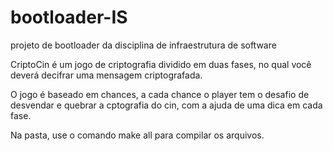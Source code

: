 # bootloader-IS
projeto de bootloader da disciplina de infraestrutura de software

CriptoCin é um jogo de criptografia dividido em duas fases, no qual você deverá decifrar uma mensagem criptografada.

O jogo é baseado em chances, a cada chance o player tem o desafio
de desvendar e quebrar a cptografia do cin, com a ajuda de uma dica em cada fase.

Na pasta, use o comando make all para compilar os arquivos.

